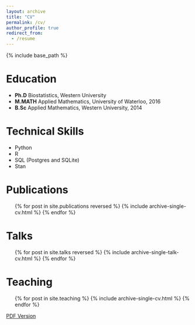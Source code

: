 ```yaml
---
layout: archive
title: "CV"
permalink: /cv/
author_profile: true
redirect_from:
  - /resume
---
```


{% include base_path %}

Education
======
* __Ph.D__ Biostatistics, Western University
* __M.MATH__ Applied Mathematics, University of Waterloo, 2016
* __B.Sc__ Applied Mathematics, Western University, 2014

Technical Skills
======
* Python
* R
* SQL (Postgres and SQLite)
* Stan

Publications
======
  <ul>{% for post in site.publications reversed %}
    {% include archive-single-cv.html %}
  {% endfor %}</ul>

Talks
======
  <ul>{% for post in site.talks reversed %}
    {% include archive-single-talk-cv.html %}
  {% endfor %}</ul>

Teaching
======
  <ul>{% for post in site.teaching %}
    {% include archive-single-cv.html %}
  {% endfor %}</ul>


[PDF Version](http://dpananos.github.io/files/DEMETRI_CV.pdf)
